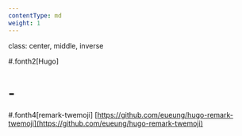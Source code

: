 ```yaml
---
contentType: md
weight: 1
---
```

class: center, middle, inverse

#.fonth2[Hugo]
# -
#.fonth4[remark-twemoji]
[https://github.com/eueung/hugo-remark-twemoji](https://github.com/eueung/hugo-remark-twemoji)

